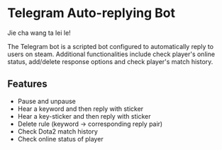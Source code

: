 # Telegram Auto-replying Bot 

Jie cha wang ta lei le!

The Telegram bot is a scripted bot configured to automatically reply to users on steam. Additional functionalities include check player's online status, add/delete response options and check player's match history.

## Features

* Pause and unpause
* Hear a keyword and then reply with sticker
* Hear a key-sticker and then reply with sticker
* Delete rule (keyword -> corresponding reply pair)
* Check Dota2 match history
* Check online status of player
